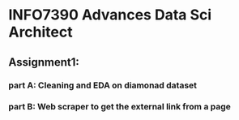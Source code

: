 # INFO7390 Advances Data Sci Architect
## Assignment1:
  ### part A: Cleaning and EDA on diamonad dataset
  ### part B: Web scraper to get the external link from a page
  
